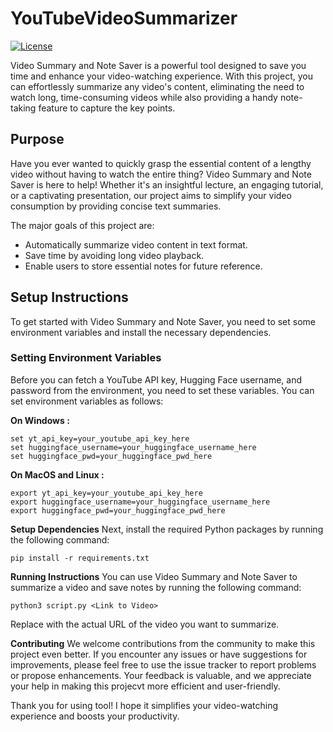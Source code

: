 # YouTubeVideoSummarizer

[![License](https://img.shields.io/badge/License-MIT-blue.svg)](LICENSE)

Video Summary and Note Saver is a powerful tool designed to save you time and enhance your video-watching experience. With this project, you can effortlessly summarize any video's content, eliminating the need to watch long, time-consuming videos while also providing a handy note-taking feature to capture the key points.

## Purpose

Have you ever wanted to quickly grasp the essential content of a lengthy video without having to watch the entire thing? Video Summary and Note Saver is here to help! Whether it's an insightful lecture, an engaging tutorial, or a captivating presentation, our project aims to simplify your video consumption by providing concise text summaries.

The major goals of this project are:

- Automatically summarize video content in text format.
- Save time by avoiding long video playback.
- Enable users to store essential notes for future reference.

## Setup Instructions

To get started with Video Summary and Note Saver, you need to set some environment variables and install the necessary dependencies.

### Setting Environment Variables

Before you can fetch a YouTube API key, Hugging Face username, and password from the environment, you need to set these variables. You can set environment variables as follows:

**On Windows :**

```shell
set yt_api_key=your_youtube_api_key_here
set huggingface_username=your_huggingface_username_here
set huggingface_pwd=your_huggingface_pwd_here
```

**On MacOS and Linux :**

```
export yt_api_key=your_youtube_api_key_here
export huggingface_username=your_huggingface_username_here
export huggingface_pwd=your_huggingface_pwd_here
```

**Setup Dependencies**
Next, install the required Python packages by running the following command:
```
pip install -r requirements.txt
```

**Running Instructions**
You can use Video Summary and Note Saver to summarize a video and save notes by running the following command:
```
python3 script.py <Link to Video>
```
Replace <Link to Video> with the actual URL of the video you want to summarize.

**Contributing**
We welcome contributions from the community to make this project even better. If you encounter any issues or have suggestions for improvements, please feel free to use the issue tracker to report problems or propose enhancements. Your feedback is valuable, and we appreciate your help in making this projecvt more efficient and user-friendly.

Thank you for using tool! I hope it simplifies your video-watching experience and boosts your productivity.
